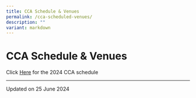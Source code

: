 ```yaml
---
title: CCA Schedule & Venues
permalink: /cca-scheduled-venues/
description: ""
variant: markdown
---
```

CCA Schedule & Venues
====================

Click [Here](/files/CCA_Schedule__2024_SEM_2_2.pdf) for the 2024 CCA schedule

------------------
Updated on 25 June 2024